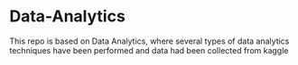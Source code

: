 # Data-Analytics

<p>This repo is based on Data Analytics, where several types of data analytics techniques have been performed and data had been collected from kaggle</p>